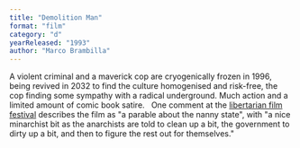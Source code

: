 ```yaml
---
title: "Demolition Man"
format: "film"
category: "d"
yearReleased: "1993"
author: "Marco Brambilla"
---
```

 A violent criminal and a maverick cop are cryogenically frozen in 1996, being  revived in 2032 to find the culture homogenised and risk-free, the cop finding  some sympathy with a radical underground. Much action and a limited amount of  comic book satire. 
  
 One comment at the <a href="http://reason.com/blog/2004/03/05/the-libertarian-film-festival#comment"> libertarian film festival</a> describes the film as "a parable about the nanny  state", with "a nice minarchist bit as the anarchists are told to clean up a  bit, the government to dirty up a bit, and then to figure the rest out for  themselves."